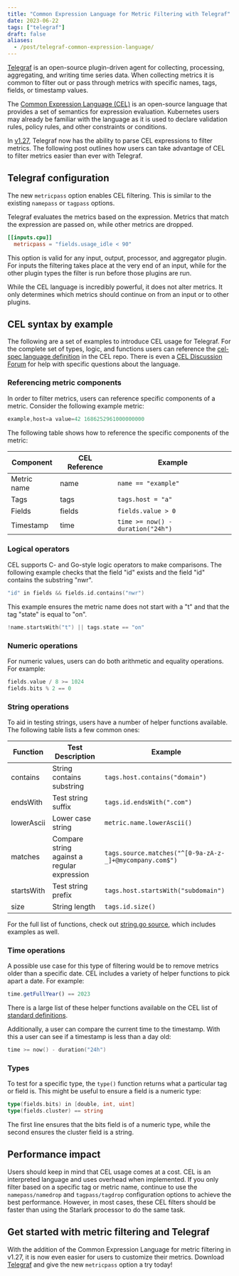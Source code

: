```yaml
---
title: "Common Expression Language for Metric Filtering with Telegraf"
date: 2023-06-22
tags: ["telegraf"]
draft: false
aliases:
  - /post/telegraf-common-expression-language/
---
```


[Telegraf][telegraf] is an open-source plugin-driven agent for collecting,
processing, aggregating, and writing time series data. When collecting metrics
it is common to filter out or pass through metrics with specific names, tags,
fields, or timestamp values.

The [Common Expression Language (CEL)][cel] is an open-source language that
provides a set of semantics for expression evaluation. Kubernetes users may
already be familiar with the language as it is used to declare validation rules,
policy rules, and other constraints or conditions.

In [v1.27][1.27], Telegraf now has the ability to parse CEL expressions to
filter metrics. The following post outlines how users can take advantage of CEL
to filter metrics easier than ever with Telegraf.

[telegraf]: https://www.github.com/influxdata/telegraf/
[cel]: https://github.com/google/cel-spec
[1.27]: https://www.influxdata.com/blog/release-announcement-telegraf-1-27

## Telegraf configuration

The new `metricpass` option enables CEL filtering. This is similar to the
existing `namepass` or `tagpass` options.

Telegraf evaluates the metrics based on the expression. Metrics that match the
expression are passed on, while other metrics are dropped.

```toml
[[inputs.cpu]]
  metricpass = "fields.usage_idle < 90"
```

This option is valid for any input, output, processor, and aggregator plugin.
For inputs the filtering takes place at the very end of an input, while for the
other plugin types the filter is run before those plugins are run.

While the CEL language is incredibly powerful, it does not alter metrics. It
only determines which metrics should continue on from an input or to other
plugins.

## CEL syntax by example

The following are a set of examples to introduce CEL usage for Telegraf. For the
complete set of types, logic, and functions users can reference the
[cel-spec language definition][cel definition] in the CEL repo. There is even a
[CEL Discussion Forum][cel forum] for help with specific questions about the
language.

[cel definition]: https://github.com/google/cel-spec/blob/master/doc/langdef.md
[cel forum]: https://groups.google.com/g/cel-go-discuss

### Referencing metric components

In order to filter metrics, users can reference specific components of a metric.
Consider the following example metric:

```s
example,host=a value=42 1686252961000000000
```

The following table shows how to reference the specific components of the
metric:

| Component   |	CEL Reference |	Example |
|-------------|---------------|---------|
| Metric name |	name 	| `name == "example"` |
| Tags 	      | tags 	| `tags.host = "a"` |
| Fields 	  | fields 	| `fields.value > 0` |
| Timestamp   |	time 	| `time >= now() - duration("24h")` |

### Logical operators

CEL supports C- and Go-style logic operators to make comparisons. The following
example checks that the field "id" exists and the field "id" contains the
substring "nwr".

```go
"id" in fields && fields.id.contains("nwr")
```

This example ensures the metric name does not start with a "t" and that the tag
"state" is equal to "on".

```go
!name.startsWith("t") || tags.state == "on"
```

### Numeric operations

For numeric values, users can do both arithmetic and equality operations. For
example:

```go
fields.value / 8 >= 1024
fields.bits % 2 == 0
```

### String operations

To aid in testing strings, users have a number of helper functions available. The following table lists a few common ones:

| Function | Test Description  | Example  |
|----------|-------------------|----------|
| contains   | String contains substring | `tags.host.contains("domain")` |
| endsWith   | Test string suffix | `tags.id.endsWith(".com")` |
| lowerAscii | Lower case string | `metric.name.lowerAscii()` |
| matches    | Compare string against a regular expression | `tags.source.matches("^[0-9a-zA-z-_]+@mycompany.com$")` |
| startsWith |	Test string prefix | `tags.host.startsWith("subdomain")` |
| size       | String length | `tags.id.size()` |

For the full list of functions, check out [string.go source][string.go], which
includes examples as well.

[string.go]: https://github.com/google/cel-go/blob/master/ext/strings.go

### Time operations

A possible use case for this type of filtering would be to remove metrics older
than a specific date. CEL includes a variety of helper functions to pick apart a
date. For example:

```js
time.getFullYear() == 2023
```

There is a large list of these helper functions available on the CEL list of
[standard definitions][std def].

[std def]: https://github.com/google/cel-spec/blob/master/doc/langdef.md#list-of-standard-definitions

Additionally, a user can compare the current time to the timestamp. With this a
user can see if a timestamp is less than a day old:

```go
time >= now() - duration("24h")
```

### Types

To test for a specific type, the `type()` function returns what a particular tag
or field is. This might be useful to ensure a field is a numeric type:

```go
type(fields.bits) in [double, int, uint]
type(fields.cluster) == string
```

The first line ensures that the bits field is of a numeric type, while the
second ensures the cluster field is a string.

## Performance impact

Users should keep in mind that CEL usage comes at a cost. CEL is an interpreted
language and uses overhead when implemented. If you only filter based on a
specific tag or metric name, continue to use the `namepass/namedrop` and
`tagpass/tagdrop` configuration options to achieve the best performance.
However, in most cases, these CEL filters should be faster than using the
Starlark processor to do the same task.

## Get started with metric filtering and Telegraf

With the addition of the Common Expression Language for metric filtering in
v1.27, it is now even easier for users to customize their metrics. Download
[Telegraf][telegraf] and give the new `metricpass` option a try today!
